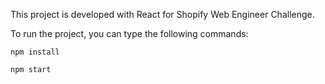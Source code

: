 This project is developed with React for Shopify Web Engineer Challenge. 


To run the project, you can type the following commands:

 `npm install`

 `npm start`
